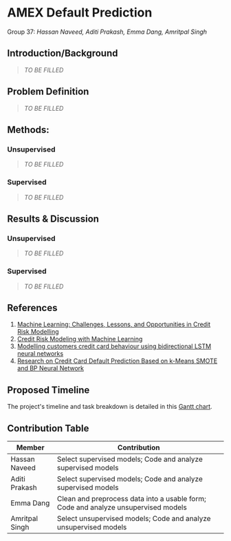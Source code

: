 # AMEX Default Prediction
Group 37: _Hassan Naveed, Aditi Prakash, Emma Dang, Amritpal Singh_

## Introduction/Background
> _TO BE FILLED_

## Problem Definition
> _TO BE FILLED_

## Methods:
### Unsupervised
> _TO BE FILLED_

### Supervised
> _TO BE FILLED_

## Results & Discussion
### Unsupervised
> _TO BE FILLED_

### Supervised 
> _TO BE FILLED_

## References
1. [Machine Learning: Challenges, Lessons, and Opportunities in Credit Risk Modelling](https://www.moodysanalytics.com/risk-perspectives-magazine/managing-disruption/spotlight/machine-learning-challenges-lessons-and-opportunities-in-credit-risk-modeling) 
1. [Credit Risk Modeling with Machine Learning](https://towardsdatascience.com/credit-risk-modeling-with-machine-learning-8c8a2657b4c4)
1. [Modelling customers credit card behaviour using bidirectional LSTM neural networks](https://journalofbigdata.springeropen.com/articles/10.1186/s40537-021-00461-7)
1. [Research on Credit Card Default Prediction Based on k-Means SMOTE and BP Neural Network](https://www.hindawi.com/journals/complexity/2021/6618841/)

## Proposed Timeline
The project's timeline and task breakdown is detailed in this [Gantt chart](https://docs.google.com/spreadsheets/d/1NwSPawBI_k9x3xHloXmnbROMbCaqwuFalB0XVgNrCJ8/edit?usp=sharing).

## Contribution Table
| Member | Contribution |
| --- | --- |
| Hassan Naveed | Select supervised models; Code and analyze supervised models |
| Aditi Prakash | Select supervised models; Code and analyze supervised models |
| Emma Dang | Clean and preprocess data into a usable form; Code and analyze unsupervised models |
| Amritpal Singh | Select unsupervised models; Code and analyze unsupervised models |
